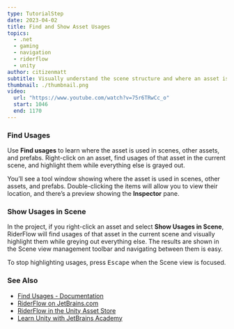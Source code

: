 ```yaml
---
type: TutorialStep
date: 2023-04-02
title: Find and Show Asset Usages
topics:
  - .net
  - gaming
  - navigation
  - riderflow
  - unity
author: citizenmatt
subtitle: Visually understand the scene structure and where an asset is used.
thumbnail: ./thumbnail.png
video:
  url: "https://www.youtube.com/watch?v=75r6TRwCc_o"
  start: 1046
  end: 1170
---
```


### Find Usages

Use **Find usages** to learn where the asset is used in scenes, other assets, and prefabs.
Right-click on an asset, find usages of that asset in the current scene, and highlight them while everything else is grayed out.

You’ll see a tool window showing where the asset is used in scenes, other assets, and prefabs.
Double-clicking the items will allow you to view their location, and there’s a preview showing the **Inspector** pane.

### Show Usages in Scene

In the project, if you right-click an asset and select **Show Usages in Scene**, RiderFlow will find usages of that asset in the current scene
and visually highlight them while greying out everything else. The results are shown in the Scene view management toolbar and navigating between them is easy.

To stop highlighting usages, press <kbd>Escape</kbd> when the Scene view is focused.

### See Also

- [Find Usages - Documentation](https://www.jetbrains.com/help/riderflow/find-usages.html)
- [RiderFlow on JetBrains.com](https://www.jetbrains.com/riderflow/)
- [RiderFlow in the Unity Asset Store](https://assetstore.unity.com/packages/tools/level-design/riderflow-218574)
- [Learn Unity with JetBrains Academy](https://hyperskill.org/tracks/36?utm=rider_guide)
